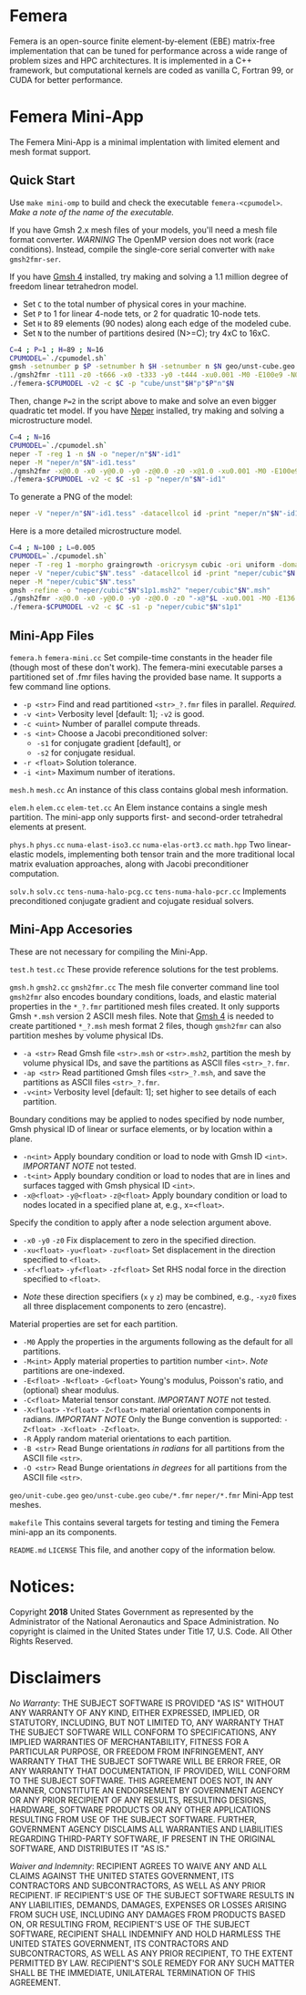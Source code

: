 # Femera
Femera is an open-source finite element-by-element (EBE) matrix-free implementation that can be tuned for performance across a wide range of problem sizes and HPC architectures. It is implemented in a C++ framework, but computational kernels are coded as vanilla C, Fortran 99, or CUDA for better performance.

# Femera Mini-App
The Femera Mini-App is a minimal implentation with limited element and mesh format support.

## Quick Start
Use `make mini-omp` to build and check the executable `femera-<cpumodel>`. *Make a note of the name of the executable.*

If you have Gmsh 2.x mesh files of your models, you'll need a mesh file format converter. *WARNING* The OpenMP version does not work (race conditions). Instead, compile the single-core serial converter with `make gmsh2fmr-ser`.

If you have [Gmsh 4](http://gmsh.info/ "Gmsh Website") installed, try making and solving a 1.1 million degree of freedom linear tetrahedron model.

 * Set `C` to the total number of physical cores in your machine.
 * Set `P` to 1 for linear 4-node tets, or 2 for quadratic 10-node tets.
 * Set `H` to 89 elements (90 nodes) along each edge of the modeled cube.
 * Set `N` to the number of partitions desired (N>=C); try 4xC to 16xC.

```bash
C=4 ; P=1 ; H=89 ; N=16
CPUMODEL=`./cpumodel.sh`
gmsh -setnumber p $P -setnumber h $H -setnumber n $N geo/unst-cube.geo -
./gmsh2fmr -t111 -z0 -t666 -x0 -t333 -y0 -t444 -xu0.001 -M0 -E100e9 -N0.3 -R -v2 -ap "cube/unst"$H"p"$P"n"$N
./femera-$CPUMODEL -v2 -c $C -p "cube/unst"$H"p"$P"n"$N
```

Then, change `P=2` in the script above to make and solve an even bigger quadratic tet model. If you have [Neper](http://neper.sourceforge.net/ "Neper Website") installed, try making and solving a microstructure model.

```bash
C=4 ; N=16
CPUMODEL=`./cpumodel.sh`
neper -T -reg 1 -n $N -o "neper/n"$N"-id1"
neper -M "neper/n"$N"-id1.tess"
./gmsh2fmr -x@0.0 -x0 -y@0.0 -y0 -z@0.0 -z0 -x@1.0 -xu0.001 -M0 -E100e9 -N0.3 -R -v1 -a "neper/n"$N"-id1"
./femera-$CPUMODEL -v2 -c $C -s1 -p "neper/n"$N"-id1"
```

To generate a PNG of the model:
```bash
neper -V "neper/n"$N"-id1.tess" -datacellcol id -print "neper/n"$N"-id1"
```

Here is a more detailed  microstructure model.

```bash
C=4 ; N=100 ; L=0.005
CPUMODEL=`./cpumodel.sh`
neper -T -reg 1 -morpho graingrowth -oricrysym cubic -ori uniform -domain "cube("$L,$L,$L")" -n $N -for tess,ori -o "neper/cubic"$N
neper -V "neper/cubic"$N".tess" -datacellcol id -print "neper/cubic"$N
neper -M "neper/cubic"$N".tess"
gmsh -refine -o "neper/cubic"$N"s1p1.msh2" "neper/cubic"$N".msh"
./gmsh2fmr -x@0.0 -x0 -y@0.0 -y0 -z@0.0 -z0 "-x@"$L -xu0.001 -M0 -E136.31e9 -N0.37 -G127.40e9 -R -v1 -a "neper/cubic"$N"s1p1"
./femera-$CPUMODEL -v2 -c $C -s1 -p "neper/cubic"$N"s1p1"
```

## Mini-App Files

`femera.h` `femera-mini.cc` Set compile-time constants in the header file (though most of these don't work). The femera-mini executable parses a partitioned set of .fmr files having the provided base name.  It supports a few command line options.

 * `-p <str>` Find and read partitioned `<str>_?.fmr` files in parallel. *Required.*
 * `-v <int>` Verbosity level [default: 1]; `-v2` is good.
 * `-c <uint>` Number of parallel compute threads.
 * `-s <int>` Choose a Jacobi preconditioned solver:
   * `-s1` for conjugate gradient [default], or
   * `-s2` for conjugate residual.
 * `-r <float>` Solution tolerance.
 * `-i <int>` Maximum number of iterations.

`mesh.h` `mesh.cc` An instance of this class contains global mesh information.

`elem.h` `elem.cc` `elem-tet.cc` An Elem instance contains a single mesh partition. The mini-app only supports first- and second-order tetrahedral elements at present.

`phys.h` `phys.cc` `numa-elast-iso3.cc` `numa-elas-ort3.cc` `math.hpp` Two linear-elastic models, implementing both tensor train and the more traditional local matrix evaluation approaches, along with Jacobi preconditioner computation.

`solv.h` `solv.cc` `tens-numa-halo-pcg.cc` `tens-numa-halo-pcr.cc` Implements preconditioned conjugate gradient and cojugate residual solvers.

## Mini-App Accesories
These are not necessary for compiling the Mini-App.

`test.h` `test.cc` These provide reference solutions for the test problems.

`gmsh.h` `gmsh2.cc` `gmsh2fmr.cc` The mesh file converter command line tool `gmsh2fmr` also encodes boundary conditions, loads, and elastic material properties in the `*_?.fmr` partitioned mesh files created. It only supports Gmsh `*.msh` version 2 ASCII mesh files. Note that [Gmsh 4](http://gmsh.info/ "Gmsh Website") is needed to create partitioned `*_?.msh` mesh format 2 files, though `gmsh2fmr` can also partition meshes by volume physical IDs.

 * `-a <str>` Read Gmsh file `<str>.msh` or `<str>.msh2`, partition the mesh by volume physical IDs, and save the partitions as ASCII files `<str>_?.fmr`.
 * `-ap <str>` Read partitioned Gmsh files `<str>_?.msh`, and save the partitions as ASCII files `<str>_?.fmr`.
 * `-v<int>` Verbosity level [default: 1]; set higher to see details of each partition.

 Boundary conditions may be applied to nodes specified by node number, Gmsh physical ID of linear or surface elements, or by location within a plane.
 
 * `-n<int>` Apply boundary condition or load to node with Gmsh ID `<int>`.  *IMPORTANT NOTE* not tested.
 * `-t<int>` Apply boundary condition or load to nodes that are in lines and surfaces tagged with Gmsh physical ID `<int>`.
 * `-x@<float>`  `-y@<float>`  `-z@<float>` Apply boundary condition or load to nodes located in a specified plane at, e.g., x=`<float>`.

Specify the condition to apply after a node selection argument above.

 * `-x0` `-y0` `-z0` Fix displacement to zero in the specified direction.
 * `-xu<float>` `-yu<float>` `-zu<float>` Set displacement in the direction specified to `<float>`.
 * `-xf<float>` `-yf<float>` `-zf<float>` Set RHS nodal force in the direction specified to `<float>`.
 - *Note* these direction specifiers (`x` `y` `z`) may be combined, e.g., `-xyz0` fixes all three displacement components to zero (encastre).

Material properties are set for each partition.

 * `-M0` Apply the properties in the arguments following as the default for all partitions.
 * `-M<int>` Apply material properties to partition number `<int>`. *Note* partitions are one-indexed.
 * `-E<float>` `-N<float>` `-G<float>` Young's modulus, Poisson's ratio, and (optional) shear modulus.
 * `-C<float>` Material tensor constant. *IMPORTANT NOTE* not tested.
 * `-X<float>` `-Y<float>` `-Z<float>` material orientation components in radians. *IMPORTANT NOTE* Only the Bunge convention is supported:
   `-Z<float> -X<float> -Z<float>`.
 * `-R` Apply random material orientations to each partition.
 * `-B <str>` Read Bunge orientations *in radians* for all partitions from the ASCII file `<str>`.
 * `-O <str>` Read Bunge orientations *in degrees* for all partitions from the ASCII file `<str>`.

`geo/unit-cube.geo` `geo/unst-cube.geo` `cube/*.fmr` `neper/*.fmr` Mini-App test meshes.

`makefile` This contains several targets for testing and timing the Femera mini-app an its components.

`README.md` `LICENSE` This file, and another copy of the information below.

# Notices:
Copyright **2018** United States Government as represented by the Administrator of the National Aeronautics and Space Administration. No copyright is claimed in the United States under Title 17, U.S. Code. All Other Rights Reserved.

# Disclaimers
_No Warranty_: THE SUBJECT SOFTWARE IS PROVIDED "AS IS" WITHOUT ANY WARRANTY OF ANY KIND, EITHER EXPRESSED, IMPLIED, OR STATUTORY, INCLUDING, BUT NOT LIMITED TO, ANY WARRANTY THAT THE SUBJECT SOFTWARE WILL CONFORM TO SPECIFICATIONS, ANY IMPLIED WARRANTIES OF MERCHANTABILITY, FITNESS FOR A PARTICULAR PURPOSE, OR FREEDOM FROM INFRINGEMENT, ANY WARRANTY THAT THE SUBJECT SOFTWARE WILL BE ERROR FREE, OR ANY WARRANTY THAT DOCUMENTATION, IF PROVIDED, WILL CONFORM TO THE SUBJECT SOFTWARE. THIS AGREEMENT DOES NOT, IN ANY MANNER, CONSTITUTE AN ENDORSEMENT BY GOVERNMENT AGENCY OR ANY PRIOR RECIPIENT OF ANY RESULTS, RESULTING DESIGNS, HARDWARE, SOFTWARE PRODUCTS OR ANY OTHER APPLICATIONS RESULTING FROM USE OF THE SUBJECT SOFTWARE.  FURTHER, GOVERNMENT AGENCY DISCLAIMS ALL WARRANTIES AND LIABILITIES REGARDING THIRD-PARTY SOFTWARE, IF PRESENT IN THE ORIGINAL SOFTWARE, AND DISTRIBUTES IT "AS IS."

_Waiver and Indemnity_:  RECIPIENT AGREES TO WAIVE ANY AND ALL CLAIMS AGAINST THE UNITED STATES GOVERNMENT, ITS CONTRACTORS AND SUBCONTRACTORS, AS WELL AS ANY PRIOR RECIPIENT.  IF RECIPIENT'S USE OF THE SUBJECT SOFTWARE RESULTS IN ANY LIABILITIES, DEMANDS, DAMAGES, EXPENSES OR LOSSES ARISING FROM SUCH USE, INCLUDING ANY DAMAGES FROM PRODUCTS BASED ON, OR RESULTING FROM, RECIPIENT'S USE OF THE SUBJECT SOFTWARE, RECIPIENT SHALL INDEMNIFY AND HOLD HARMLESS THE UNITED STATES GOVERNMENT, ITS CONTRACTORS AND SUBCONTRACTORS, AS WELL AS ANY PRIOR RECIPIENT, TO THE EXTENT PERMITTED BY LAW.  RECIPIENT'S SOLE REMEDY FOR ANY SUCH MATTER SHALL BE THE IMMEDIATE, UNILATERAL TERMINATION OF THIS AGREEMENT.

